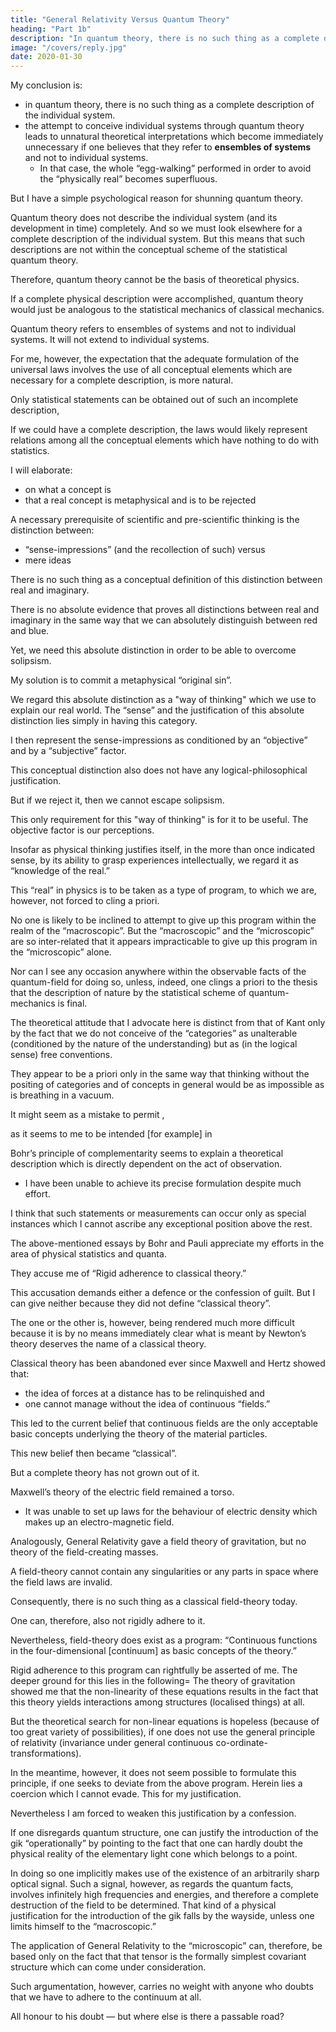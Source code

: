 ```yaml
---
title: "General Relativity Versus Quantum Theory"
heading: "Part 1b"
description: "In quantum theory, there is no such thing as a complete description of the individual system"
image: "/covers/reply.jpg"
date: 2020-01-30
---
```



My conclusion is:
- in quantum theory, there is no such thing as a complete description of the individual system. 
- the attempt to conceive individual systems through quantum theory leads to unnatural theoretical interpretations which become immediately unnecessary if one believes that they refer to **ensembles of systems** and not to individual systems. 
  - In that case, the whole “egg-walking” performed in order to avoid the “physically real” becomes superfluous. 

But I have a simple psychological reason for shunning quantum theory.  <!-- the fact that this most nearly obvious interpretation is being shunned.  -->

Quantum theory does not describe the individual system (and its development in time) completely. And so we must look elsewhere for a complete description of the individual system. But this means that such descriptions are not within the conceptual scheme of the statistical quantum theory. 

<!-- In doing so, it would be clear from the very beginning that the elements of such a description  -->

Therefore, quantum theory cannot be the basis of theoretical physics.
<!-- With this one would admit that, in principle, this scheme could not serve as   -->

If a complete physical description were accomplished, <!-- the statistical --> quantum theory would just be <!-- , within the framework of future physics, take an approximately --> analogous <!-- position --> to the statistical mechanics <!-- within the framework --> of classical mechanics. 

<!-- I am rather firmly convinced that the development of theoretical physics will be of this type; but the path will be lengthy and difficult. -->

Quantum theory refers to ensembles of systems and not to individual systems. It will not extend to individual systems.  
<!-- A quantum theoretician might even admit that the quantum-theoretical description  -->

<!-- But he still clings to the idea that the type of description of the statistical quantum theory will, in its essential features, be retained in the future.  -->

<!-- He may argue as follows=  True, I admit that the quantum-theoretical description is an incomplete description of the individual system. I even admit that a complete theoretical description is, in principle, thinkable. But I consider it proven that the search for such a complete description would be aimless. For the lawfulness of nature is thus constituted that the laws can be completely and suitably formulated within the framework of our incomplete description. -->

<!-- I think that the point of view of quantum theory — taken as theoretical possibility — is incontestable.  -->

For me, however, the expectation that the adequate formulation of the universal laws involves the use of all conceptual elements which are necessary for a complete description, is more natural. 


Only statistical statements can be obtained out of such an incomplete description, 

If we could have a complete description, the laws would likely represent relations among all the conceptual elements<!--  of this description --> which have nothing to do with statistics.

<!-- A few more remarks of a general nature concerning -->

I will elaborate:
- on what a concept is  
- that a real concept is metaphysical and is to be rejected

<!-- concepts and [also] concerning the insinuation that a concept — for example that of the real — is something metaphysical (and therefore to be rejected).  -->

<!-- A basic conceptual distinction, which is  -->

A necessary prerequisite of scientific and pre-scientific thinking is the distinction between:
- “sense-impressions” (and the recollection of such) versus
- mere ideas

There is no such thing as a conceptual definition of this distinction between real and imaginary.

There is no absolute evidence that proves all <!-- At the base of the --> distinctions between real and imaginary in the same way that we can absolutely distinguish between red and blue. <!-- , there is no such thing as a kind of evidence -->

<!--  (aside from, circular definitions, i.e., of such as make a hidden use of the object to be defined). Nor can it be maintained that at the base of this distinction there is a type of evidence, such as underlies, for example, the distinction between red and blue. -->

Yet, we need this absolute distinction in order to be able to overcome solipsism.

<!-- Solution=  we shall make use of this distinction unconcerned with the reproach that, in doing so, we are guilty of the -->

My solution is to commit a metaphysical “original sin”.

We regard this absolute distinction as a "way of thinking" <!-- category --> which we use to explain our real world. The “sense” and the justification of this absolute distinction lies simply in having this category<!--  achievement -->. 

<!-- in order that we might the better find our way in the world of immediate sensations.  -->


<!-- But this is only a first step. We -->

I then represent the sense-impressions as conditioned by an “objective” and by a “subjective” factor. 

This conceptual distinction also does not have any logical-philosophical justification. 

But if we reject it, then we cannot escape solipsism. 

<!-- It is also the presupposition of every kind of physical thinking. Here too,  -->

This only requirement for this "way of thinking" is for it to be useful. The objective factor is our perceptions. 

<!-- The only justification lies in its usefulness. We are here concerned with “categories” or schemes of thought, the selection of which is, in principle, entirely open to us and whose qualification can only be judged by the degree to which its use contributes to making the totality of the contents of consciousness “intelligible.”  -->

<!-- The above mentioned “objective factor” is the totality of such concepts and conceptual relations as are thought of as independent of experience, viz., of perceptions.  -->

<!-- So long as we move within the thus programmatically fixed sphere of thought we are thinking physically.  -->

Insofar as physical thinking justifies itself, in the more than once indicated sense, by its ability to grasp experiences intellectually, we regard it as “knowledge of the real.”

This “real” in physics is to be taken as a type of program, to which we are, however, not forced to cling a priori. 

No one is likely to be inclined to attempt to give up this program within the realm of the “macroscopic”. <!-- (location of the mark on the paper strip “real”) -->
But the “macroscopic” and the “microscopic” are so inter-related that it appears impracticable to give up this program in the “microscopic” alone.

Nor can I see any occasion anywhere within the observable facts of the quantum-field for doing so, unless, indeed, one clings a priori to the thesis that the description of nature by the statistical scheme of quantum-mechanics is final.

The theoretical attitude that I advocate here is distinct from that of Kant only by the fact that we do not conceive of the “categories” as unalterable (conditioned by the nature of the understanding) but as (in the logical sense) free conventions. 

They appear to be a priori only in the same way that thinking without the positing of categories and of concepts in general would be as impossible as is breathing in a vacuum.

It might seem as a mistake to permit , 

as it seems to me to be intended [for example] in 

Bohr’s principle of complementarity seems to explain a theoretical description which is directly dependent on the act of observation. <!--  empirical assertions -->
- I have been unable to achieve its precise formulation despite much effort. 

I think that such statements or measurements can occur only as special instances <!-- , viz., parts, of physical description, to --> which I cannot ascribe any exceptional position above the rest.

The above-mentioned essays by Bohr and Pauli appreciate my efforts in the area of physical statistics and quanta. <!--  and, in addition, an accusation which is brought forward in the friendliest of fashion.  -->

They accuse me of <!-- In briefest formulation this latter runs as follows=  --> “Rigid adherence to classical theory.” 

This accusation demands either a defence or the confession of guilt. But I can give neither because they did not define “classical theory”.


The one or the other is, however, being rendered much more difficult because it is by no means immediately clear what is meant by  Newton’s theory deserves the name of a classical theory. 

Classical theory has been abandoned ever since Maxwell and Hertz showed that:
- the idea of forces at a distance has to be relinquished and
- one cannot manage without the idea of continuous “fields.” 

This led to the current belief that continuous fields are the only acceptable basic concepts underlying the theory of the material particles. 

This new belief then became “classical”. 

But a complete theory has not grown out of it.

Maxwell’s theory of the electric field remained a torso. 
- It was unable to set up laws for the behaviour of electric density which makes up an electro-magnetic field. 

Analogously, General Relativity gave a field theory of gravitation, but no theory of the field-creating masses.

A field-theory cannot contain any singularities or any parts in space where the field laws are invalid.

Consequently, there is no such thing as a classical field-theory today. 

One can, therefore, also not rigidly adhere to it. 

Nevertheless, field-theory does exist as a program: “Continuous functions in the four-dimensional [continuum] as basic concepts of the theory.” 

Rigid adherence to this program can rightfully be asserted of me. The deeper ground for this lies in the following=  The theory of gravitation showed me that the non-linearity of these equations results in the fact that this theory yields interactions among structures (localised things) at all. 

But the theoretical search for non-linear equations is hopeless (because of too great variety of possibilities), if one does not use the general principle of relativity (invariance under general continuous co-ordinate-transformations). 

In the meantime, however, it does not seem possible to formulate this principle, if one seeks to deviate from the above program. Herein lies a coercion which I cannot evade. This for my justification.

Nevertheless I am forced to weaken this justification by a confession. 

If one disregards quantum structure, one can justify the introduction of the gik “operationally” by pointing to the fact that one can hardly doubt the physical reality of the elementary light cone which belongs to a point. 

In doing so one implicitly makes use of the existence of an arbitrarily sharp optical signal. Such a signal, however, as regards the quantum facts, involves infinitely high frequencies and energies, and therefore a complete destruction of the field to be determined. That kind of a physical justification for the introduction of the gik falls by the wayside, unless one limits himself to the “macroscopic.” 

The application of General Relativity to the “microscopic” can, therefore, be based only on the fact that that tensor is the formally simplest covariant structure which can come under consideration. 

Such argumentation, however, carries no weight with anyone who doubts that we have to adhere to the continuum at all. 

All honour to his doubt — but where else is there a passable road?
